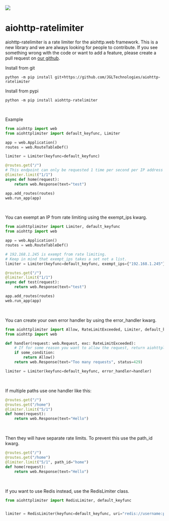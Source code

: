 <a href="https://jgltechnologies.com/discord">
<img src="https://discord.com/api/guilds/844418702430175272/embed.png">
</a>

# aiohttp-ratelimiter

aiohttp-ratelimiter is a rate limiter for the aiohttp.web framework.
This is a new library and we are always looking for people to contribute. If you see something wrong with the code or want to add a feature, please create a pull request 
on <a href="https://jgltechnologies.com/aiohttplimiter">our github</a>.


Install from git
```
python -m pip install git+https://github.com/JGLTechnologies/aiohttp-ratelimiter
```

Install from pypi
```
python -m pip install aiohttp-ratelimiter
```

<br>


Example

```python
from aiohttp import web
from aiohttplimiter import default_keyfunc, Limiter

app = web.Application()
routes = web.RouteTableDef()

limiter = Limiter(keyfunc=default_keyfunc)

@routes.get("/")
# This endpoint can only be requested 1 time per second per IP address
@limiter.limit("1/1")
async def home(request):
    return web.Response(text="test")

app.add_routes(routes)
web.run_app(app)
```

<br>

You can exempt an IP from rate limiting using the exempt_ips kwarg.

```python
from aiohttplimiter import Limiter, default_keyfunc
from aiohttp import web

app = web.Application()
routes = web.RouteTableDef()

# 192.168.1.245 is exempt from rate limiting.
# Keep in mind that exempt_ips takes a set not a list.
limiter = Limiter(keyfunc=default_keyfunc, exempt_ips={"192.168.1.245"})

@routes.get("/")
@limiter.limit("1/1")
async def test(request):
    return web.Response(text="test")

app.add_routes(routes)
web.run_app(app)
```

<br>

You can create your own error handler by using the error_handler kwarg.

```python
from aiohttplimiter import Allow, RateLimitExceeded, Limiter, default_keyfunc
from aiohttp import web

def handler(request: web.Request, exc: RateLimitExceeded):
    # If for some reason you want to allow the request, return aiohttplimitertest.Allow().
    if some_condition:
        return Allow()
    return web.Response(text="Too many requests", status=429)

limiter = Limiter(keyfunc=default_keyfunc, error_handler=handler)
```

<br>

If multiple paths use one handler like this:
```python
@routes.get("/")
@routes.get("/home")
@limiter.limit("5/1")
def home(request):
    return web.Response(text="Hello")
```

<br>

Then they will have separate rate limits. To prevent this use the path_id kwarg.

```python
@routes.get("/")
@routes.get("/home")
@limiter.limit("5/1", path_id="home")
def home(request):
    return web.Response(text="Hello")
```

<br>

If you want to use Redis instead, use the RedisLimiter class. 

```python
from aiohttplimiter import RedisLimiter, default_keyfunc


limiter = RedisLimiter(keyfunc=default_keyfunc, uri="redis://username:password@host:port")
```



